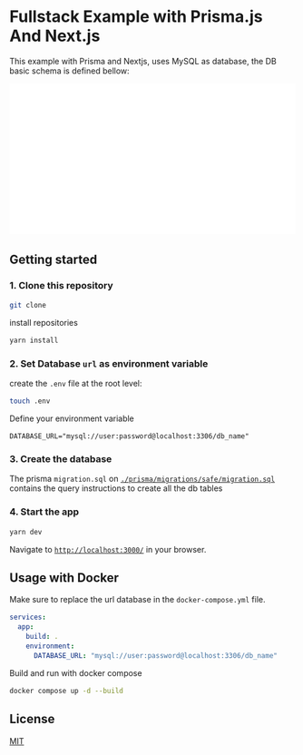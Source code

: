 # Fullstack Example with Prisma.js And Next.js

This example with Prisma and Nextjs, uses MySQL as database, the DB basic schema is defined bellow:

![db schema](./public//schema.png)

## Getting started
### 1. Clone this repository

```bash
git clone 
```
install repositories
```bash
yarn install  
```

### 2. Set Database ```url```  as environment variable
create the ```.env``` file at the root level:
```bash
touch .env
```
Define your environment variable
```code
DATABASE_URL="mysql://user:password@localhost:3306/db_name"
```
 
### 3. Create the database
The prisma ```migration.sql```  on [`./prisma/migrations/safe/migration.sql`](./prisma/migrations/safe/migration.sql) contains the query instructions to create all the db tables

### 4. Start the app
```bash
yarn dev
``` 
Navigate to [`http://localhost:3000/`](http://localhost:3000/) in your browser.

## Usage with Docker

Make sure to replace the url database in the ```docker-compose.yml``` file.
```yml
services:
  app:
    build: .
    environment:
      DATABASE_URL: "mysql://user:password@localhost:3306/db_name"
```

Build and run with docker compose 
```bash
docker compose up -d --build
```

## License

[MIT](https://choosealicense.com/licenses/mit/)